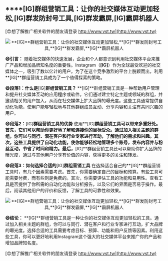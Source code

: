 ## ****[IG]**群组营销工具：让你的社交媒体互动更加轻松,**[IG]**群发防封号工具,**[IG]**群发霸屏,**[IG]**霸屏机器人**

[😍想了解推广相关软件的朋友请登录 http://www.vst.tw](http://www.vst.tw)

 <center><img src="https://vst.tw/MP4/tuiguang/png/4.png" alt="**[IG]**群组营销工具：让你的社交媒体互动更加轻松,**[IG]**群发防封号工具,**[IG]**群发霸屏,**[IG]**霸屏机器人"></center>

**😄引言：**
随着社交媒体的快速发展，企业和个人都意识到利用社交媒体平台来推广产品和增加品牌知名度的重要性。Instagram（**[IG]**）作为全球最受欢迎的社交媒体之一，吸引了数以亿计的用户。为了在这个竞争激烈的平台上脱颖而出，利用**[IG]**群组营销工具成为了一个值得探索的策略。

**😄段落1：什么是**[IG]**群组营销工具？**
**[IG]**群组营销工具是一种帮助用户管理和提升社交媒体互动的应用程序或软件。它们通过建立特定主题或领域的群组，并邀请相关的用户加入，从而在社交媒体上扩大品牌的曝光度。这些工具通常提供自动化功能，使用户能够轻松地与其他群组成员互动、分享内容和关注有共同兴趣的用户。

**😄段落2：**[IG]**群组营销工具的优势**
使用**[IG]**群组营销工具可以带来多重好处。首先，它们可以帮助你更好地了解和连接你的目标受众。通过加入相关主题的群组，你可以与同行、潜在客户和行业专家进行互动，了解他们的需求和兴趣。其次，这些工具提供了自动化功能，使你能够轻松地管理多个账号，发布内容并与粉丝互动，节省了时间和精力。最后，**[IG]**群组营销工具还可以帮助你扩大品牌的曝光度，通过与其他用户分享有价值的内容，获得更多的关注和转发。

**😄段落3：如何选择合适的**[IG]**群组营销工具**
在选择适合自己的**[IG]**群组营销工具时，有几个因素需要考虑。首先，你需要确定自己的目标和预算。有些工具可能需要付费，而有些则是免费的。其次，你需要评估工具的功能和易用性。查看工具是否提供了你所需的自动化功能和分析报告，以及它们的界面是否易于操作。最后，阅读其他用户的评价和反馈，了解工具的可靠性和效果。

 <center><img src="https://vst.tw/MP4/tuiguang/png/3.png" alt="**[IG]**群组营销工具：让你的社交媒体互动更加轻松,**[IG]**群发防封号工具,**[IG]**群发霸屏,**[IG]**霸屏机器人"></center>

**😄结论：**
**[IG]**群组营销工具是一种让你的社交媒体互动更加轻松的工具。通过加入相关主题的群组，你可以与同行、潜在客户和行业专家进行互动，扩大品牌的曝光度。选择合适的工具需要考虑目标、预算、功能和用户反馈等因素。利用这些工具，你可以更好地利用Instagram这个强大的社交媒体平台来推广你的产品和增加品牌知名度。

[😍想了解推广相关软件的朋友请登录 http://www.vst.tw](http://www.vst.tw)



